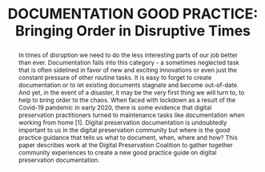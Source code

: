 ---
abstract: In times of disruption we need to do the less interesting parts of our job
  better than ever. Documentation falls into this category - a sometimes neglected
  task that is often sidelined in favor of new and exciting innovations or even just
  the constant pressure of other routine tasks. It is easy to forget to create documentation
  or to let existing documents stagnate and become out-of-date. And yet, in the event
  of a disaster, it may be the very first thing we will turn to, to help to bring
  order to the chaos. When faced with lockdown as a result of the Covid-19 pandemic
  in early 2020, there is some evidence that digital preservation practitioners turned
  to maintenance tasks like documentation when working from home [1]. Digital preservation
  documentation is undoubtedly important to us in the digital preservation community
  but where is the good practice guidance that tells us what to document, when, where
  and how? This paper describes work at the Digital Preservation Coalition to gather
  together community experiences to create a new good practice guide on digital preservation
  documentation.
creators:
- Mitcham, Jenny
date: null
document_url: https://www.ideals.illinois.edu/items/128323/bitstreams/429011/data.pdf
grand_parent: iPRES
institutions: []
keywords:
- documentation
- good practice
- guidance
- collaboration
landing_page_url: https://hdl.handle.net/2142/121120
language: eng
layout: publication
license: CC-BY 4.0 International
notes_url: null
parent: iPRES 2023
presentation_url: https://hdl.handle.net/2142/121596
publication_type: paper
size: null
source_name: iPRES
title: 'DOCUMENTATION GOOD PRACTICE: Bringing Order in Disruptive Times'
year: 2023
---
